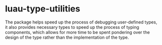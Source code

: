 # luau-type-utilities
The package helps speed up the process of debugging user-defined types, it also provides necessary types to speed up the process of typing components, which allows for more time to be spent pondering over the design of the type rather than the implementation of the type. 
